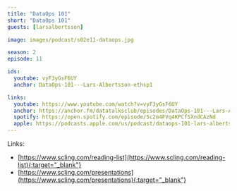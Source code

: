 ```yaml
---
title: "DataOps 101"
short: "DataOps 101"
guests: [larsalbertsson]

image: images/podcast/s02e11-dataops.jpg

season: 2
episode: 11

ids:
  youtube: vyF3yGsF6UY
  anchor: DataOps-101---Lars-Albertsson-ethsp1

links:
  youtube: https://www.youtube.com/watch?v=vyF3yGsF6UY
  anchor: https://anchor.fm/datatalksclub/episodes/DataOps-101---Lars-Albertsson-ethsp1
  spotify: https://open.spotify.com/episode/5c2m4FVq4KPCfSXndCAzNd
  apple: https://podcasts.apple.com/us/podcast/dataops-101-lars-albertsson/id1541710331?i=1000514542438
---
```


Links:

- [https://www.scling.com/reading-list](https://www.scling.com/reading-list){:target="_blank"}
- [https://www.scling.com/presentations](https://www.scling.com/presentations){:target="_blank"}